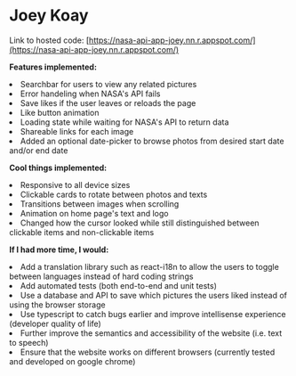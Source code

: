 # Joey Koay

Link to hosted code: [https://nasa-api-app-joey.nn.r.appspot.com/](https://nasa-api-app-joey.nn.r.appspot.com/)

<b>Features implemented:</b>
<li> Searchbar for users to view any related pictures 
<li> Error handeling when NASA's API fails
<li> Save likes if the user leaves or reloads the page
<li> Like button animation
<li> Loading state while waiting for NASA's API to return data
<li> Shareable links for each image
<li> Added an optional date-picker to browse photos from desired start date and/or end date

<b>Cool things implemented:</b>
<li> Responsive to all device sizes
<li> Clickable cards to rotate between photos and texts
<li> Transitions between images when scrolling
<li> Animation on home page's text and logo
<li> Changed how the cursor looked while still distinguished between clickable items and non-clickable items

<b>If I had more time, I would:</b>
<li> Add a translation library such as react-i18n to allow the users to toggle between languages instead of hard coding strings
<li> Add automated tests (both end-to-end and unit tests)
<li> Use a database and API to save which pictures the users liked instead of using the browser storage
<li> Use typescript to catch bugs earlier and improve intellisense experience (developer quality of life)
<li> Further improve the semantics and accessibility of the website (i.e. text to speech)
<li> Ensure that the website works on different browsers (currently tested and developed on google chrome)
